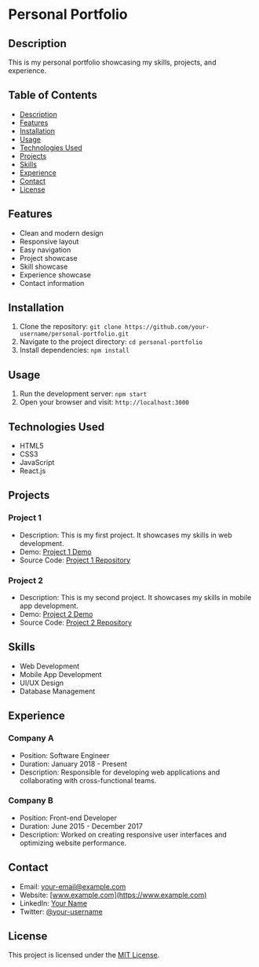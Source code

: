 # Personal Portfolio

## Description
This is my personal portfolio showcasing my skills, projects, and experience.

## Table of Contents
- [Description](#description)
- [Features](#features)
- [Installation](#installation)
- [Usage](#usage)
- [Technologies Used](#technologies-used)
- [Projects](#projects)
- [Skills](#skills)
- [Experience](#experience)
- [Contact](#contact)
- [License](#license)

## Features
- Clean and modern design
- Responsive layout
- Easy navigation
- Project showcase
- Skill showcase
- Experience showcase
- Contact information

## Installation
1. Clone the repository: `git clone https://github.com/your-username/personal-portfolio.git`
2. Navigate to the project directory: `cd personal-portfolio`
3. Install dependencies: `npm install`

## Usage
1. Run the development server: `npm start`
2. Open your browser and visit: `http://localhost:3000`

## Technologies Used
- HTML5
- CSS3
- JavaScript
- React.js

## Projects
### Project 1
- Description: This is my first project. It showcases my skills in web development.
- Demo: [Project 1 Demo](https://www.example.com/project1)
- Source Code: [Project 1 Repository](https://github.com/your-username/project1)

### Project 2
- Description: This is my second project. It showcases my skills in mobile app development.
- Demo: [Project 2 Demo](https://www.example.com/project2)
- Source Code: [Project 2 Repository](https://github.com/your-username/project2)

## Skills
- Web Development
- Mobile App Development
- UI/UX Design
- Database Management

## Experience
### Company A
- Position: Software Engineer
- Duration: January 2018 - Present
- Description: Responsible for developing web applications and collaborating with cross-functional teams.

### Company B
- Position: Front-end Developer
- Duration: June 2015 - December 2017
- Description: Worked on creating responsive user interfaces and optimizing website performance.

## Contact
- Email: your-email@example.com
- Website: [www.example.com](https://www.example.com)
- LinkedIn: [Your Name](https://www.linkedin.com/in/your-name)
- Twitter: [@your-username](https://www.twitter.com/your-username)

## License
This project is licensed under the [MIT License](LICENSE).
